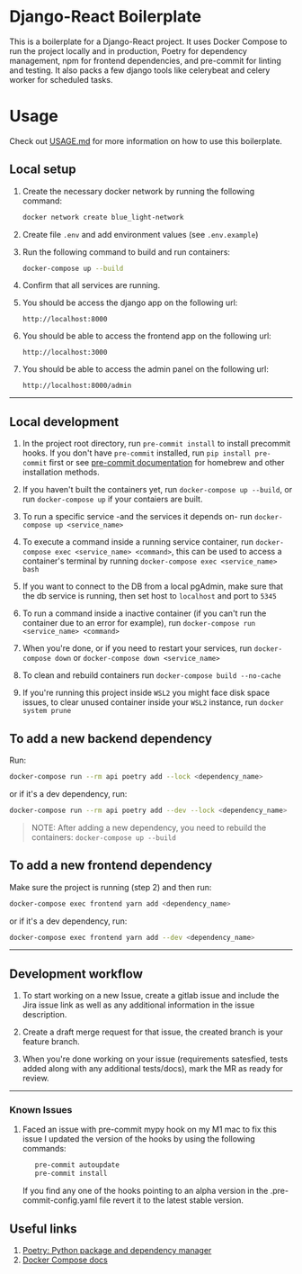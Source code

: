 # Django-React Boilerplate

This is a boilerplate for a Django-React project. It uses Docker Compose to run the project locally and in production, Poetry for dependency management, npm for frontend dependencies, and pre-commit for linting and testing. It also packs a few django tools like celerybeat and celery worker for scheduled tasks.

# Usage

Check out [USAGE.md](USAGE.md) for more information on how to use this boilerplate.

## Local setup

1. Create the necessary docker network by running the following command:

   ```bash
   docker network create blue_light-network
   ```

2. Create file `.env` and add environment values (see `.env.example`)

3. Run the following command to build and run containers:

   ```bash
   docker-compose up --build
   ```

4. Confirm that all services are running.

5. You should be access the django app on the following url:

   ```url
   http://localhost:8000
   ```

6. You should be able to access the frontend app on the following url:

   ```url
   http://localhost:3000
   ```

7. You should be able to access the admin panel on the following url:

   ```url
   http://localhost:8000/admin
   ```

---

## Local development

1. In the project root directory, run `pre-commit install` to install precommit hooks. If you don't have `pre-commit` installed, run `pip install pre-commit` first or see [pre-commit documentation](https://pre-commit.com/#install) for homebrew and other installation methods.

2. If you haven't built the containers yet, run `docker-compose up --build`, or run `docker-compose up` if your contaiers are built.

3. To run a specific service -and the services it depends on- run `docker-compose up <service_name>`

4. To execute a command inside a running service container, run `docker-compose exec <service_name> <command>`, this can be used to access a container's terminal by running `docker-compose exec <service_name> bash`

5. If you want to connect to the DB from a local pgAdmin, make sure that the db service is running, then set host to `localhost` and port to `5345`

6. To run a command inside a inactive container (if you can't run the container due to an error for example), run `docker-compose run <service_name> <command>`

7. When you're done, or if you need to restart your services, run `docker-compose down` or `docker-compose down <service_name>`

8. To clean and rebuild containers run `docker-compose build --no-cache`

9. If you're running this project inside `WSL2` you might face disk space issues, to clear unused container inside your `WSL2` instance, run `docker system prune`

## To add a new backend dependency

Run:

```bash
docker-compose run --rm api poetry add --lock <dependency_name>
```

or if it's a dev dependency, run:

```bash
docker-compose run --rm api poetry add --dev --lock <dependency_name>
```

> NOTE: After adding a new dependency, you need to rebuild the containers: `docker-compose up --build`

## To add a new frontend dependency

Make sure the project is running (step 2) and then run:

```bash
docker-compose exec frontend yarn add <dependency_name>
```

or if it's a dev dependency, run:

```bash
docker-compose exec frontend yarn add --dev <dependency_name>
```

---

## Development workflow

1. To start working on a new Issue, create a gitlab issue and include the Jira issue link as well as any additional information in the issue description.

2. Create a draft merge request for that issue, the created branch is your feature branch.

3. When you're done working on your issue (requirements satesfied, tests added along with any additional tests/docs), mark the MR as ready for review.

---

### Known Issues

1. Faced an issue with pre-commit mypy hook on my M1 mac to fix this issue I updated the version of the hooks by using the following commands:

   ```bash
      pre-commit autoupdate
      pre-commit install
   ```

   If you find any one of the hooks pointing to an alpha version in the .pre-commit-config.yaml file revert it to the latest stable version.

## Useful links

1. [Poetry: Python package and dependency manager](https://python-poetry.org/)
2. [Docker Compose docs](https://docs.docker.com/compose/)
